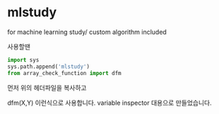# mlstudy
for machine learning study/ custom algorithm included


사용할땐

```python
import sys
sys.path.append('mlstudy')
from array_check_function import dfm
```
먼저 위의 헤더파일을 복사하고

dfm(X,Y)
이런식으로 사용합니다.
variable inspector 대용으로 만들었습니다.
